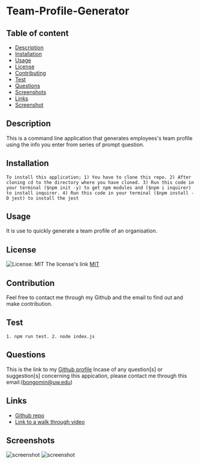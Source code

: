 # Team-Profile-Generator

## Table of content

- [Description](#description)
- [Installation](#installation)
- [Usage](#usage)
- [License](#license)
- [Contributing](#contributiing)
- [Test](#test)
- [Questions](#questions)
- [Screenshots](#screenshots)
- [Links](#links)
- [Screenshot](#screenshot)

## Description

This is a command line application that generates employees's team profile using the info you enter from series of prompt question.

## Installation

`To install this application; 1) You have to clone this repo. 2) After cloning cd to the directory where you have cloned. 3) Run this code in your terminal ($npm init -y) to get npm modules and ($npm i inquirer) to install inquirer. 4) Run this code in your terminal ($npm install -D jest) to install the jest`

## Usage

It is use to quickly generate a team profile of an organisation.

## License

![License: MIT](https://img.shields.io/badge/License-MIT-yellow.svg)
The license's link [MIT](https://opensource.org/licenses/MIT)

## Contribution

Feel free to contact me through my Github and the email to find out and make contribution.

## Test

`1. npm run test. 2. node index.js`

## Questions

This is the link to my [Github profile](https://github.com/bongomin256)
Incase of any question[s] or suggestion[s] concerning this appication, please contact me through this email:(bongomin@uw.edu)

## Links

- [Github repo](https://github.com/bongomin256/Team-Profile-Generator)
- [Link to a walk through video]()

## Screenshots

![screenshot](./Develop/)
![screenshot](./Develop/)
